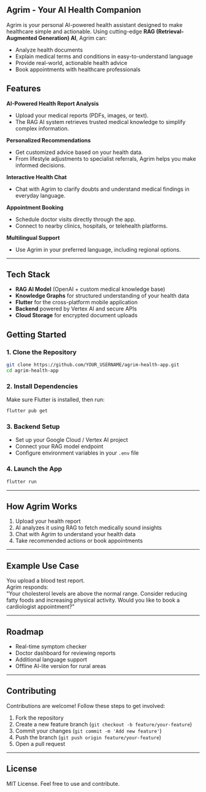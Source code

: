 ## Agrim - Your AI Health Companion

Agrim is your personal AI-powered health assistant designed to make healthcare simple and actionable. Using cutting-edge **RAG (Retrieval-Augmented Generation) AI**, Agrim can:

- Analyze health documents  
- Explain medical terms and conditions in easy-to-understand language  
- Provide real-world, actionable health advice  
- Book appointments with healthcare professionals


## Features

**AI-Powered Health Report Analysis**  
- Upload your medical reports (PDFs, images, or text).  
- The RAG AI system retrieves trusted medical knowledge to simplify complex information.

**Personalized Recommendations**  
- Get customized advice based on your health data.  
- From lifestyle adjustments to specialist referrals, Agrim helps you make informed decisions.

**Interactive Health Chat**  
- Chat with Agrim to clarify doubts and understand medical findings in everyday language.

**Appointment Booking**  
- Schedule doctor visits directly through the app.  
- Connect to nearby clinics, hospitals, or telehealth platforms.

**Multilingual Support**  
- Use Agrim in your preferred language, including regional options.

---

## Tech Stack

- **RAG AI Model** (OpenAI + custom medical knowledge base)  
- **Knowledge Graphs** for structured understanding of your health data  
- **Flutter** for the cross-platform mobile application  
- **Backend** powered by Vertex AI and secure APIs  
- **Cloud Storage** for encrypted document uploads



## Getting Started

### 1. Clone the Repository

```bash
git clone https://github.com/YOUR_USERNAME/agrim-health-app.git
cd agrim-health-app
```

### 2. Install Dependencies

Make sure Flutter is installed, then run:

```bash
flutter pub get
```

### 3. Backend Setup

- Set up your Google Cloud / Vertex AI project  
- Connect your RAG model endpoint  
- Configure environment variables in your `.env` file

### 4. Launch the App

```bash
flutter run
```

---

## How Agrim Works

1. Upload your health report  
2. AI analyzes it using RAG to fetch medically sound insights  
3. Chat with Agrim to understand your health data  
4. Take recommended actions or book appointments

---

## Example Use Case

You upload a blood test report.  
Agrim responds:  
"Your cholesterol levels are above the normal range. Consider reducing fatty foods and increasing physical activity. Would you like to book a cardiologist appointment?"

---

## Roadmap

- Real-time symptom checker  
- Doctor dashboard for reviewing reports  
- Additional language support  
- Offline AI-lite version for rural areas

---

## Contributing

Contributions are welcome! Follow these steps to get involved:

1. Fork the repository  
2. Create a new feature branch (`git checkout -b feature/your-feature`)  
3. Commit your changes (`git commit -m 'Add new feature'`)  
4. Push the branch (`git push origin feature/your-feature`)  
5. Open a pull request

---

## License

MIT License. Feel free to use and contribute.